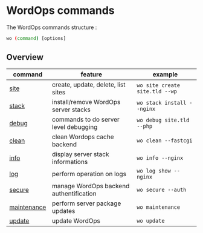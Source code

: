 # WordOps commands

The WordOps commands structure :

```bash
wo (command) [options]
```

## Overview

| command                                | feature                                 | example                        |
| -------------------------------------- | --------------------------------------- | ------------------------------ |
| [site](commands/site.md)               | create, update, delete, list sites      | `wo site create site.tld --wp` |
| [stack](commands/stack.md)             | install/remove WordOps server stacks    | `wo stack install --nginx`     |
| [debug](commands/debug.md)             | commands to do server level debugging   | `wo debug site.tld --php`      |
| [clean](commands/clean.md)             | clean Wordops cache backend             | `wo clean --fastcgi`           |
| [info](commands/info.md)               | display server stack informations       | `wo info --nginx`              |
| [log](commands/log.md)                 | perform operation on logs               | `wo log show --nginx`          |
| [secure](commands/secure.md)           | manage WordOps backend authentification | `wo secure --auth`             |
| [maintenance](commands/maintenance.md) | perform server package updates          | `wo maintenance`               |
| [update](commands/update.md)           | update WordOps                          | `wo update`                    |
